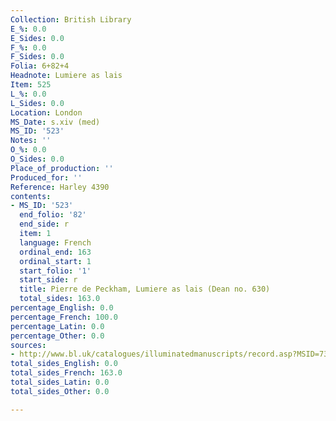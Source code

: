 ```yaml
---
Collection: British Library
E_%: 0.0
E_Sides: 0.0
F_%: 0.0
F_Sides: 0.0
Folia: 6+82+4
Headnote: Lumiere as lais
Item: 525
L_%: 0.0
L_Sides: 0.0
Location: London
MS_Date: s.xiv (med)
MS_ID: '523'
Notes: ''
O_%: 0.0
O_Sides: 0.0
Place_of_production: ''
Produced_for: ''
Reference: Harley 4390
contents:
- MS_ID: '523'
  end_folio: '82'
  end_side: r
  item: 1
  language: French
  ordinal_end: 163
  ordinal_start: 1
  start_folio: '1'
  start_side: r
  title: Pierre de Peckham, Lumiere as lais (Dean no. 630)
  total_sides: 163.0
percentage_English: 0.0
percentage_French: 100.0
percentage_Latin: 0.0
percentage_Other: 0.0
sources:
- http://www.bl.uk/catalogues/illuminatedmanuscripts/record.asp?MSID=7324&CollID=8&NStart=4390
total_sides_English: 0.0
total_sides_French: 163.0
total_sides_Latin: 0.0
total_sides_Other: 0.0

---
```

